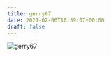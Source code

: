 ```yaml
---
title: gerry67
date: 2021-02-06T10:39:07+00:00
draft: false
---
```


![gerry67](/images/2019l.JPG)

